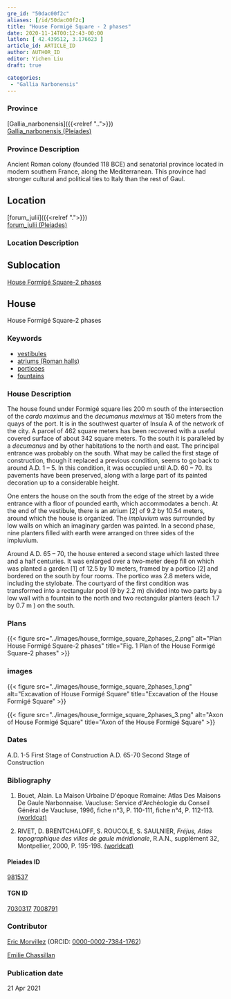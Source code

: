 ```yaml
---
gre_id: "50dac00f2c"
aliases: [/id/50dac00f2c]
title: "House Formigé Square - 2 phases"
date: 2020-11-14T00:12:43-00:00
latlon: [ 42.439512, 3.176623 ]
article_id: ARTICLE_ID
author: AUTHOR_ID
editor: Yichen Liu
draft: true

categories:
 - "Gallia Narbonensis"
---
```


### Province

[Gallia_narbonensis]({{<relref "..">}}) \
[Gallia_narbonensis (Pleiades)](https://pleiades.stoa.org/places/981537)

### Province Description

Ancient Roman colony (founded 118 BCE) and senatorial province located in modern southern France, along the Mediterranean. This province had stronger cultural and political ties to Italy than the rest of Gaul.

## Location

[forum_julii]({{<relref ".">}}) \
[forum_julii (Pleiades)](https://pleiades.stoa.org/places/307416064)

### Location Description

<!--### Location Description-->

<!-- LEAVE THIS BLANK FOR NOW -->

## Sublocation

[House Formigé Square-2 phases](#)

<!--### Sublocation Description-->

<!-- DESCRIPTION -->

## House

House Formigé Square-2 phases



### Keywords
- [vestibules](http://vocab.getty.edu/page/aat/300083076)
- [atriums (Roman halls)](http://vocab.getty.edu/page/aat/300004097)
- [porticoes](http://vocab.getty.edu/page/aat/300004145)
- [fountains](http://vocab.getty.edu/page/aat/300006179)


### House Description

The house found under Formigé square lies 200 m south of the intersection of the *cardo maximus* and the *decumanus maximus* at 150 meters from the quays of the port.  It is in the southwest quarter of  Insula A of the network of the city.  A parcel of 462 square meters has been recovered with a useful covered surface of about 342 square meters.  To the south it is paralleled by a *decumanus* and by other habitations to the north and east.  The principal entrance was probably on the south.  What may be called the first stage of construction, though it replaced a previous condition, seems to go back to around A.D. 1 – 5.  In this condition, it was occupied until A.D. 60 – 70.  Its pavements have been preserved, along with a large part of its painted decoration up to a considerable height.

One enters the house on the south from the edge of the street by a wide entrance with a floor of pounded earth, which accommodates a bench.  At the end of the vestibule, there is an atrium [2] of 9.2 by 10.54 meters, around which the house is organized.  The *impluvium* was surrounded by low walls on which an imaginary garden was painted.  In a second phase, nine planters filled with earth were arranged on three sides of the impluvium.

Around A.D. 65 – 70, the house entered a second stage which lasted three and a half centuries.  It was enlarged over a two-meter deep fill on which was planted a garden [1] of 12.5 by 10 meters, framed by a portico [2] and bordered on the south by four rooms.  The portico was 2.8 meters wide, including the stylobate.  The courtyard of the first condition was transformed into a rectangular pool (9 by 2.2 m) divided into two parts by a low wall with a fountain to the north and two rectangular planters (each 1.7 by 0.7 m ) on the south.





### Plans


{{< figure src="../images/house_formige_square_2phases_2.png" alt="Plan House Formigé Square-2 phases" title="Fig. 1 Plan of the House Formigé Square-2 phases" >}}

### images

{{< figure src="../images/house_formige_square_2phases_1.png" alt="Excavation of House Formigé Square" title="Excavation of the House Formigé Square" >}}

{{< figure src="../images/house_formige_square_2phases_3.png" alt="Axon of House Formigé Square" title="Axon of the House Formigé Square" >}}

### Dates
A.D. 1-5 First Stage of Construction
A.D. 65-70 Second Stage of Construction


### Bibliography

1. Bouet, Alain. La Maison Urbaine D'époque Romaine: Atlas Des Maisons De Gaule Narbonnaise. Vaucluse: Service d'Archéologie du Conseil Général de Vaucluse, 1996, fiche n°3, P. 110-111,  fiche  n°4, P. 112-113. [(worldcat)](http://www.worldcat.org/oclc/919659882)

2. RIVET,  D.  BRENTCHALOFF,  S.  ROUCOLE,  S.  SAULNIER,  *Fréjus,  Atlas topographique  des  villes  de  gaule  méridionale*,  R.A.N.,  supplément  32,  Montpellier,  2000,  P. 195-198. [(worldcat)](http://www.worldcat.org/oclc/491603596)



#### Pleiades ID

[981537](https://pleiades.stoa.org/places/981537)

#### TGN ID

[7030317](http://vocab.getty.edu/page/tgn/7030317)
[7008791](http://vocab.getty.edu/page/tgn/7008791)

### Contributor

[Eric Morvillez](link) (ORCID: [0000-0002-7384-1762](https://orcid.org/0000-0002-7384-1762))

[Emilie Chassillan](link)
### Publication date


21 Apr 2021

<!--### Related articles-->

<!-- Links to other related articles. Leave blank for now -->